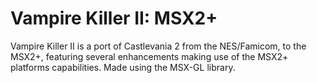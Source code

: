 # Vampire Killer II: MSX2+
Vampire Killer II is a port of Castlevania 2 from the NES/Famicom, to the MSX2+, featuring several enhancements making use of the MSX2+ platforms capabilities. Made using the MSX-GL library.
